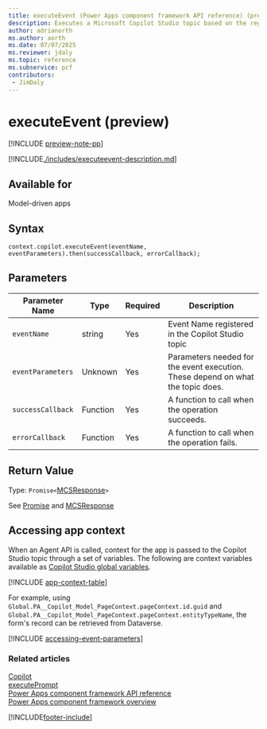 ```yaml
---
title: executeEvent (Power Apps component framework API reference) (preview)
description: Executes a Microsoft Copilot Studio topic based on the registered Event Name. 
author: adrianorth
ms.author: aorth
ms.date: 07/07/2025
ms.reviewer: jdaly
ms.topic: reference
ms.subservice: pcf
contributors:
 - JimDaly
---
```


# executeEvent (preview)

[!INCLUDE [preview-note-pp](~/../shared-content/shared/preview-includes/preview-note-pp.md)]

[!INCLUDE[./includes/executeevent-description.md](./includes/executeevent-description.md)]

## Available for

Model-driven apps

## Syntax

`context.copilot.executeEvent(eventName, eventParameters).then(successCallback, errorCallback);`

## Parameters

| Parameter Name| Type| Required | Description|
| --- | --- | --- | --- |
| `eventName` | string | Yes | Event Name registered in the Copilot Studio topic  |
| `eventParameters` | Unknown  | Yes | Parameters needed for the event execution. These depend on what the topic does.|
| `successCallback` | Function | Yes | A function to call when the operation succeeds.|
| `errorCallback`   | Function | Yes | A function to call when the operation fails.|

## Return Value

Type: `Promise<`[MCSResponse](mcsresponse.md)`>`

See [Promise](https://developer.mozilla.org/docs/Web/JavaScript/reference/Global_Objects/Promise) and [MCSResponse](mcsresponse.md)

## Accessing app context

When an Agent API is called, context for the app is passed to the Copilot Studio topic through a set of variables. The following are context variables available as [Copilot Studio global variables](/microsoft-copilot-studio/authoring-variables-bot).

[!INCLUDE [app-context-table](../../../model-driven-apps/clientapi/includes/app-context-table.md)]

For example, using `Global.PA__Copilot_Model_PageContext.pageContext.id.guid` and `Global.PA__Copilot_Model_PageContext.pageContext.entityTypeName`, the form's record can be retrieved from Dataverse.

[!INCLUDE [accessing-event-parameters](../../../model-driven-apps/clientapi/includes/accessing-event-parameters.md)]


### Related articles

[Copilot](../copilot.md)  
[executePrompt](executeprompt.md)  
[Power Apps component framework API reference](../../reference/index.md)  
[Power Apps component framework overview](../../overview.md)

[!INCLUDE[footer-include](../../../../includes/footer-banner.md)]
